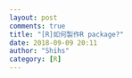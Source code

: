 ```yaml
---
layout: post
comments: true
title: "[R]如何製作R package?"
date: 2018-09-09 20:11
author: "Shihs"
category: [R]
---
```


